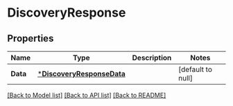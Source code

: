 # DiscoveryResponse

## Properties
Name | Type | Description | Notes
------------ | ------------- | ------------- | -------------
**Data** | [***DiscoveryResponseData**](discoveryResponse_data.md) |  | [default to null]

[[Back to Model list]](../README.md#documentation-for-models) [[Back to API list]](../README.md#documentation-for-api-endpoints) [[Back to README]](../README.md)

